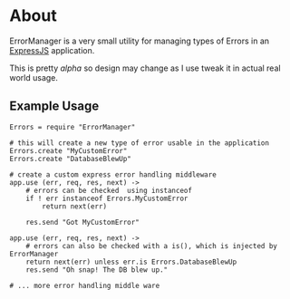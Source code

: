About
====

ErrorManager is a very small utility for managing types of Errors in 
an [ExpressJS](http://expressjs.com/) application.

This is pretty _alpha_ so design may change as I use tweak it
in actual real world usage.

Example Usage
-------------

    Errors = require "ErrorManager"
    
    # this will create a new type of error usable in the application
    Errors.create "MyCustomError"
    Errors.create "DatabaseBlewUp"
    
    # create a custom express error handling middleware 
    app.use (err, req, res, next) ->
        # errors can be checked  using instanceof
        if ! err instanceof Errors.MyCustomError
            return next(err)

        res.send "Got MyCustomError"

    app.use (err, req, res, next) ->
        # errors can also be checked with a is(), which is injected by ErrorManager
        return next(err) unless err.is Errors.DatabaseBlewUp
        res.send "Oh snap! The DB blew up."

    # ... more error handling middle ware
